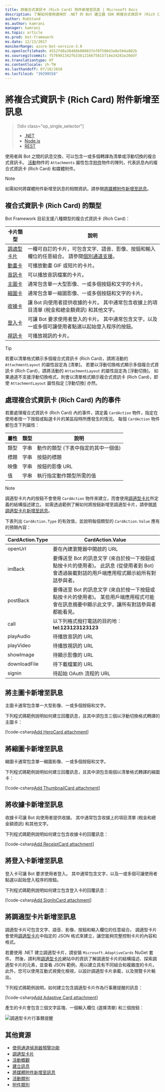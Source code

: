 ```yaml
---
title: 將複合式資訊卡 (Rich Card) 附件新增至訊息 | Microsoft Docs
description: 了解如何使用適用於 .NET 的 Bot 建立器 SDK 將複合式資訊卡 (Rich Card) 新增至訊息。
author: RobStand
ms.author: kamrani
manager: kamrani
ms.topic: article
ms.prod: bot-framework
ms.date: 12/13/2017
monikerRange: azure-bot-service-3.0
ms.openlocfilehash: 4552fd8a38468b000837ef0f580d3a0e504a882b
ms.sourcegitcommit: f576981342fb3361216675815714e24281e20ddf
ms.translationtype: HT
ms.contentlocale: zh-TW
ms.lasthandoff: 07/18/2018
ms.locfileid: "39299558"
---
```

# <a name="add-rich-card-attachments-to-messages"></a>將複合式資訊卡 (Rich Card) 附件新增至訊息
> [!div class="op_single_selector"]
> - [.NET](../dotnet/bot-builder-dotnet-add-rich-card-attachments.md)
> - [Node.js](../nodejs/bot-builder-nodejs-send-rich-cards.md)
> - [REST](../rest-api/bot-framework-rest-connector-add-rich-cards.md)

使用者與 Bot 之間的訊息交換，可以包含一或多個轉譯為清單或浮動切換的複合式資訊卡。 <a href="https://docs.botframework.com/en-us/csharp/builder/sdkreference/dc/d2f/class_microsoft_1_1_bot_1_1_connector_1_1_activity.html" target="_blank">活動</a>物件的 `Attachments` 屬性包含<a href="https://docs.microsoft.com/en-us/dotnet/api/microsoft.bot.connector.attachments?view=botconnector-3.12.2.4" target="_blank">附件</a>物件的陣列，代表訊息內的複合式資訊卡 (Rich Card) 和媒體附件。 

> [!NOTE]
> 如需如何將媒體附件新增至訊息的相關資訊，請參閱[將媒體附件新增至訊息](bot-builder-dotnet-add-media-attachments.md)。

## <a name="types-of-rich-cards"></a>複合式資訊卡 (Rich Card) 的類型

Bot Framework 目前支援八種類型的複合式資訊卡 (Rich Card)： 

| 卡片類型 | 說明 |
|----|----|
| <a href="/adaptive-cards/get-started/bots">調適型卡片</a> | 一種可自訂的卡片，可包含文字、語音、影像、按鈕和輸入欄位的任意組合。 請參閱[個別通道支援](/adaptive-cards/get-started/bots#channel-status)。  |
| [動畫卡][animationCard] | 可播放動畫 GIF 或短片的卡片。 |
| [音訊卡][audioCard] | 可以播放音訊檔案的卡片。 |
| [主圖卡][heroCard] | 通常包含單一大型影像、一或多個按鈕和文字的卡片。 |
| [縮圖卡][thumbnailCard] | 通常包含單一縮圖影像、一或多個按鈕和文字的卡片。 |
| [收據卡][receiptCard] | 讓 Bot 向使用者提供收據的卡片。 其中通常包含收據上的項目清單 (稅金和總金額資訊) 和其他文字。 |
| [登入卡][signinCard] | 可讓 Bot 要求使用者登入的卡片。 其中通常包含文字，以及一或多個可讓使用者點選以起始登入程序的按鈕。 |
| [視訊卡][videoCard] | 可播放視訊的卡片。 |

> [!TIP]
> 若要以清單格式顯示多個複合式資訊卡 (Rich Card)，請將活動的 `AttachmentLayout` 的屬性設定為 [清單]。 若要以浮動切換格式顯示多個複合式資訊卡 (Rich Card)，請將活動的 `AttachmentLayout` 的屬性設定為 [浮動切換]。 如果通道不支援浮動切換格式，則會以清單格式顯示複合式資訊卡 (Rich Card)，即使 `AttachmentLayout` 屬性指定 [浮動切換] 亦然。

## <a name="process-events-within-rich-cards"></a>處理複合式資訊卡 (Rich Card) 內的事件

若要處理複合式資訊卡 (Rich Card) 內的事件，請定義 `CardAction` 物件，指定在使用者按一下按鈕或點選卡片的某區段時所應發生的情況。 每個 `CardAction` 物件都包含下列屬性：

| 屬性 | 類型 | 說明 | 
|----|----|----|
| 類型 | 字串 | 動作的類型 (下表中指定的其中一個值) |
| 標題 | 字串 | 按鈕的標題 |
| 映像 | 字串 | 按鈕的影像 URL |
| 值 | 字串 | 執行指定動作類型所需的值 |

> [!NOTE]
> 調適型卡片內的按鈕不會使用 `CardAction` 物件來建立，而會使用<a href="http://adaptivecards.io" target="_blank">調適型卡片</a>所定義的結構描述建立。 如需透過範例了解如何將按鈕新增至調適型卡片，請參閱[將調適型卡片新增至訊息](#adaptive-card)。

下表列出 `CardAction.Type` 的有效值，並說明每個類型的 `CardAction.Value` 應有的預期內容：

| CardAction.Type | CardAction.Value | 
|----|----|
| openUrl | 要在內建瀏覽器中開啟的 URL |
| imBack | 要傳送至 Bot 的訊息文字 (來自於按一下按鈕或點按卡片的使用者)。 此訊息 (從使用者到 Bot) 會透過裝載對話的用戶端應用程式顯示給所有對話參與者。 |
| postBack | 要傳送至 Bot 的訊息文字 (來自於按一下按鈕或點按卡片的使用者)。 某些用戶端應用程式可能會在訊息摘要中顯示此文字，讓所有對話參與者都能看見。 |
| call | 以下列格式撥打電話的目的地：**tel:123123123123** |
| playAudio | 待播放音訊的 URL |
| playVideo | 待播放視訊的 URL |
| showImage | 待顯示影像的 URL |
| downloadFile | 待下載檔案的 URL |
| signin | 待起始 OAuth 流程的 URL |

## <a name="add-a-hero-card-to-a-message"></a>將主圖卡新增至訊息

主圖卡通常包含單一大型影像、一或多個按鈕和文字。 

下列程式碼範例說明如何建立回覆訊息，且其中須包含三個以浮動切換格式轉譯的主圖卡： 

[!code-csharp[Add HeroCard attachment](../includes/code/dotnet-add-attachments.cs#addHeroCardAttachment)]

## <a name="add-a-thumbnail-card-to-a-message"></a>將縮圖卡新增至訊息

縮圖卡通常包含單一縮圖影像、一或多個按鈕和文字。 

下列程式碼範例說明如何建立回覆訊息，且其中須包含兩個以清單格式轉譯的縮圖卡： 

[!code-csharp[Add ThumbnailCard attachment](../includes/code/dotnet-add-attachments.cs#addThumbnailCardAttachment)]

## <a name="add-a-receipt-card-to-a-message"></a>將收據卡新增至訊息

收據卡可讓 Bot 向使用者提供收據。 其中通常包含收據上的項目清單 (稅金和總金額資訊) 和其他文字。 

下列程式碼範例說明如何建立包含收據卡的回覆訊息： 

[!code-csharp[Add ReceiptCard attachment](../includes/code/dotnet-add-attachments.cs#addReceiptCardAttachment)]

## <a name="add-a-sign-in-card-to-a-message"></a>將登入卡新增至訊息

登入卡可讓 Bot 要求使用者登入。 其中通常包含文字，以及一或多個可讓使用者點選以起始登入程序的按鈕。 

下列程式碼範例說明如何建立包含登入卡的回覆訊息：

[!code-csharp[Add SignInCard attachment](../includes/code/dotnet-add-attachments.cs#addSignInCardAttachment)]

## <a id="adaptive-card"></a>將調適型卡片新增至訊息

調適型卡片可包含文字、語音、影像、按鈕和輸入欄位的任意組合。 調適型卡片會使用<a href="http://adaptivecards.io" target="_blank">調適型卡片</a>中指定的 JSON 格式來建立，讓您能夠完整控制卡片的內容和格式。 

若要使用 .NET 建立調適型卡片，請安裝 `Microsoft.AdaptiveCards` NuGet 套件。 然後，請利用<a href="http://adaptivecards.io" target="_blank">調適型卡片</a>網站中的資訊了解調適型卡片的結構描述、探索調適型卡片的元素，並查看 JSON 範例，用以建立具有不同組合和複雜度的卡片。 此外，您可以使用互動式視覺化檢視，以設計調適型卡片承載，以及預覽卡片輸出。

下列程式碼範例說明，如何建立包含調適型卡片作為行事曆提醒的訊息： 

[!code-csharp[Add Adaptive Card attachment](../includes/code/dotnet-add-attachments.cs#addAdaptiveCardAttachment)]

產生的卡片會包含三個文字區塊、一個輸入欄位 (選擇清單) 和三個按鈕：

![調適型卡片行事曆提醒](../media/adaptive-card-reminder.png)

## <a name="additional-resources"></a>其他資源

- [使用通道偵測器預覽功能][inspector]
- <a href="http://adaptivecards.io" target="_blank">調適型卡片</a>
- [活動概觀](bot-builder-dotnet-activities.md)
- [建立訊息](bot-builder-dotnet-create-messages.md)
- [將媒體附件新增至訊息](bot-builder-dotnet-add-media-attachments.md)
- <a href="https://docs.botframework.com/en-us/csharp/builder/sdkreference/dc/d2f/class_microsoft_1_1_bot_1_1_connector_1_1_activity.html" target="_blank">活動類別</a>
- <a href="https://docs.microsoft.com/en-us/dotnet/api/microsoft.bot.connector.attachments?view=botconnector-3.12.2.4" target="_blank">附件類別</a>

[animationCard]: /dotnet/api/microsoft.bot.connector.animationcard

[audioCard]: /dotnet/api/microsoft.bot.connector.audiocard 

[heroCard]: /dotnet/api/microsoft.bot.connector.herocard 

[thumbnailCard]: /dotnet/api/microsoft.bot.connector.thumbnailcard 

[receiptCard]: /dotnet/api/microsoft.bot.connector.receiptcard 

[signinCard]: /dotnet/api/microsoft.bot.connector.signincard 

[videoCard]: /dotnet/api/microsoft.bot.connector.videocard

[inspector]: ../bot-service-channel-inspector.md
